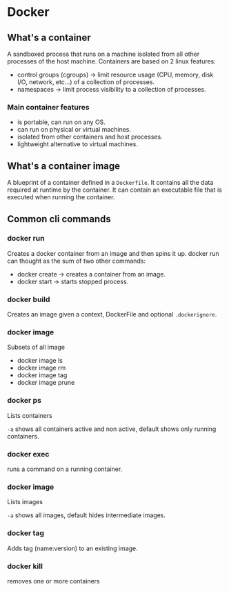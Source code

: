 # Docker

## What's a container

A sandboxed process that runs on a machine isolated from all other processes of the host machine.
Containers are based on 2 linux features:

- control groups (cgroups) -> limit resource usage (CPU, memory, disk I/O, network, etc...) of a collection of processes. 
- namespaces -> limit process visibility to a collection of processes.

### Main container features

- is portable, can run on any OS.
- can run on physical or virtual machines.
- isolated from other containers and host processes.
- lightweight alternative to virtual machines.

## What's a container image

A blueprint of a container defined in a `Dockerfile`.
It contains all the data required at runtime by the container.
It can contain an executable file that is executed when running the container.

## Common cli commands

### docker run

Creates a docker container from an image and then spins it up.
docker run can thought as the sum of two other commands:

- docker create -> creates a container from an image.
- docker start -> starts stopped process.

### docker build

Creates an image given a context, DockerFile and optional `.dockerignore`.

### docker image

Subsets of all image

- docker image ls
- docker image rm
- docker image tag
- docker image prune

### docker ps

Lists containers

`-a` shows all containers active and non active, default shows only running containers.

### docker exec

runs a command on a running container.

### docker image

Lists images

`-a` shows all images, default hides intermediate images.

### docker tag

Adds tag (name:version) to an existing image. 

### docker kill

removes one or more containers
